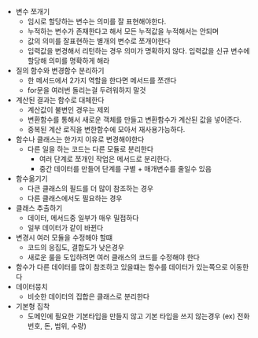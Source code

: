 - 변수 쪼개기
  - 임시로 할당하는 변수는 의미를 잘 표현해야한다.
  - 누적하는 변수가 존재한다고 해서 모든 누적값을 누적해서는 안되며 
  - 값의 의미를 잘표현하는 별개의 변수로 쪼개야한다
  - 입력값을 변경해서 리턴하는 경우 의미가 명확하지 않다. 입력값을 신규 변수에 할당해 의미를 명확하게 해라
- 질의 함수와 변경함수 분리하기
  - 한 메서드에서 2가지 역할을 한다면 메서드를 쪼갠다 
  - for문을 여러번 돌리는걸 두려워하지 말것
- 계산된 결과는 함수로 대체한다
  - 계산값이 불변인 경우는 제외
  - 변환함수를 통해서 새로운 객체를 만들고 변환함수가 계산된 값을 넣어준다.
  - 중복된 계산 로직을 변한함수에 모아서 재사용가능하다.
- 함수나 클래스는 한가지 이유로 변경해야한다
  - 다른 일을 하는 코드는 다른 모듈로 분리한다
    - 여러 단계로 쪼개인 작업은 메서드로 분리한다.
    - 중간 데이터를 만들어 단계를 구별 + 매개변수를 줄일수 있음
- 함수옮기기
  - 다큰 클래스의 필드를 더 많이 참조하는 경우
  - 다른 클래스에서도 필요하는 경우 
- 클래스 추출하기
  - 데이터, 메서드중 일부가 매우 밀접하다
  - 일부 데이터가 같이 바뀐다
- 변경시 여러 모듈을 수정해야 할떄
  - 코드의 응집도, 결합도가 낮은경우
  - 새로운 룰을 도입하려면 여러 클래스의 코드를 수정해야 한다
- 함수가 다른 데이터를 많이 참조하고 있을떄는 함수를 데이터가 있는쪽으로 이동한다
- 데이터뭉치
  - 비슷한 데이터의 집합은 클래스로 분리한다
- 기본형 집착
  - 도메인에 필요한 기본타입을 만들지 않고 기본 타입을 쓰지 않는경우 (ex) 전화번호, 돈, 범위, 수량)